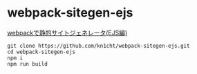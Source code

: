 # webpack-sitegen-ejs

[webpackで静的サイトジェネレータ(EJS編)](https://qiita.com/kn1cht/items/d3fcd3376ab3461bf05a)

```
git clone https://github.com/kn1cht/webpack-sitegen-ejs.git
cd webpack-sitegen-ejs
npm i 
npm run build
```